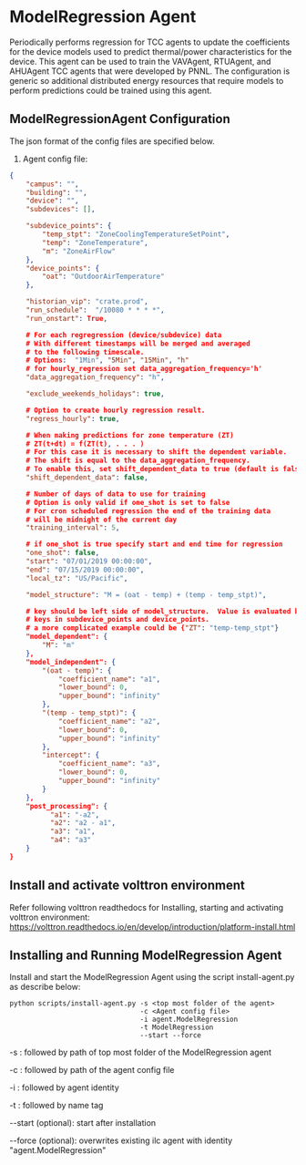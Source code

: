 # ModelRegression Agent

Periodically performs regression for TCC agents to update the coefficients for 
the device models used to predict thermal/power characteristics for the device. 
This agent can be used to train the VAVAgent, RTUAgent, and AHUAgent TCC agents 
that were developed by PNNL.  The configuration is generic so additional 
distributed energy resources that require models to perform predictions could be 
trained using this agent.  

## ModelRegressionAgent Configuration

The json format of the config files are specified below. 

1.  Agent config file:

```` json
{
    "campus": "",
    "building": "",
    "device": "",
    "subdevices": [],

    "subdevice_points": {
        "temp_stpt": "ZoneCoolingTemperatureSetPoint",
        "temp": "ZoneTemperature",
        "m": "ZoneAirFlow"
    },
    "device_points": {
        "oat": "OutdoorAirTemperature"
    },

    "historian_vip": "crate.prod",
    "run_schedule":  "/10080 * * * *",
    "run_onstart": True,

    # For each regregression (device/subdevice) data
    # With different timestamps will be merged and averaged
    # to the following timescale.
    # Options:  "1Min", "5Min", "15Min", "h"
    # for hourly_regression set data_aggregation_frequency='h'
    "data_aggregation_frequency": "h",

    "exclude_weekends_holidays": true,

    # Option to create hourly regression result.
    "regress_hourly": true,

    # When making predictions for zone temperature (ZT)
    # ZT(t+dt) = f(ZT(t), . . . )
    # For this case it is necessary to shift the dependent variable.
    # The shift is equal to the data_aggregation_frequency.
    # To enable this, set shift_dependent_data to true (default is false).
    "shift_dependent_data": false,

    # Number of days of data to use for training
    # Option is only valid if one_shot is set to false
    # For cron scheduled regression the end of the training data
    # will be midnight of the current day
    "training_interval": 5,

    # if one_shot is true specify start and end time for regression
    "one_shot": false,
    "start": "07/01/2019 00:00:00",
    "end": "07/15/2019 00:00:00",
    "local_tz": "US/Pacific",

    "model_structure": "M = (oat - temp) + (temp - temp_stpt)",

    # key should be left side of model_structure.  Value is evaluated based on
    # keys in subdevice_points and device_points.
    # a more complicated example could be {"ZT": "temp-temp_stpt"}
    "model_dependent": {
        "M": "m"
    },
    "model_independent": {
        "(oat - temp)": {
            "coefficient_name": "a1",
            "lower_bound": 0,
            "upper_bound": "infinity"
        },
        "(temp - temp_stpt)": {
            "coefficient_name": "a2",
            "lower_bound": 0,
            "upper_bound": "infinity"
        },
        "intercept": {
            "coefficient_name": "a3",
            "lower_bound": 0,
            "upper_bound": "infinity"
        }
    },
    "post_processing": {
          "a1": "-a2",
          "a2": "a2 - a1",
          "a3": "a1",
          "a4": "a3"
    }
}

````
## Install and activate volttron environment
Refer following volttron readthedocs for Installing, starting and activating volttron environment: 
https://volttron.readthedocs.io/en/develop/introduction/platform-install.html

## Installing and Running ModelRegression Agent
Install and start the ModelRegression Agent using the script install-agent.py as describe below:

```
python scripts/install-agent.py -s <top most folder of the agent> 
                                -c <Agent config file>
                                -i agent.ModelRegression
                                -t ModelRegression
                                --start --force
```
-s : followed by path of top most folder of the ModelRegression agent

-c : followed by path of the agent config file

-i : followed by agent identity

-t : followed by name tag
 
--start (optional): start after installation

--force (optional): overwrites existing ilc agent with identity "agent.ModelRegression"  
